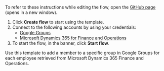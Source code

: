 To refer to these instructions while editing the flow, open the [GitHub page](https://github.com/ot4i/app-connect-templates/tree/master/resources/markdown/Add%20a%20group%20member%20in%20Google%20Groups%20for%20each%20employee%20retrieved%20from%20Microsoft%20Dynamics%20365%20Finance%20and%20Operations_instructions.md) (opens in a new window).


1. Click **Create flow** to start using the template.
2. Connect to the following accounts by using your credentials:
   - [Google Groups](https://www.ibm.com/docs/en/app-connect/containers_cd?topic=apps-google-groups) 
   - [Microsoft Dynamics 365 for Finance and Operations](https://www.ibm.com/docs/en/app-connect/containers_cd?topic=apps-microsoft-dynamics-365-finance-operations)
3. To start the flow, in the banner, click **Start flow**.


Use this template to add a member to a specific group in Google Groups for each employee retrieved from Microsoft Dynamics 365 Finance and Operations.  



